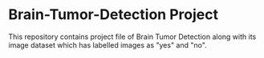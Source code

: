 # Brain-Tumor-Detection Project

This repository contains project file of Brain Tumor Detection along with its image dataset which has labelled images  as "yes" and "no". 
